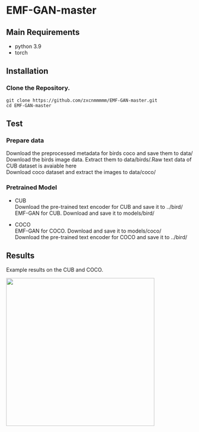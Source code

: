   # EMF-GAN-master

## Main Requirements
- python 3.9
- torch 

## Installation
### Clone the Repository.
```
git clone https://github.com/zxcnmmmmm/EMF-GAN-master.git
cd EMF-GAN-master
```

## Test
### Prepare data
Download the preprocessed metadata for birds coco and save them to data/<br />
Download the birds image data. Extract them to data/birds/.Raw text data of CUB dataset is avaiable here<br />
Download coco dataset and extract the images to data/coco/ 

### Pretrained Model
* CUB<br />
Download the pre-trained text encoder for CUB and save it to ../bird/<br />
EMF-GAN for CUB. Download and save it to models/bird/<br />

* COCO<br />
EMF-GAN for COCO. Download and save it to models/coco/<br />
Download the pre-trained text encoder for COCO and save it to ../bird/

## Results
Example results on the CUB and COCO.
<div align="left;">
  <img src="https://github.com/zxcnmmmmm/EMF-GAN-master/blob/main/example.jpg" width="400">
</div>


